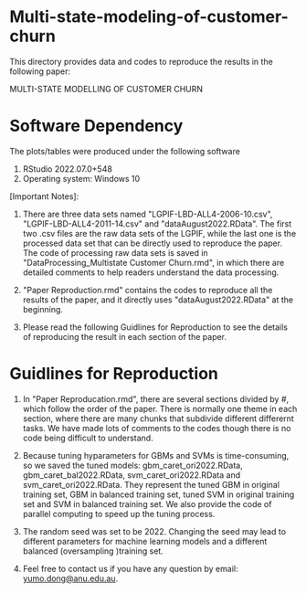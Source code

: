# Multi-state-modeling-of-customer-churn

This directory provides data and codes to reproduce the results in the following paper:

MULTI-STATE MODELLING OF CUSTOMER CHURN

Software Dependency
===================
The plots/tables were produced under the following software
1. RStudio 2022.07.0+548 
2. Operating system: Windows 10

[Important Notes]:

1. There are three data sets named "LGPIF-LBD-ALL4-2006-10.csv", "LGPIF-LBD-ALL4-2011-14.csv" and "dataAugust2022.RData". The first two .csv files are the raw data sets of the LGPIF, while the last one is the processed data set that can be directly used to reproduce the paper. The code of processing raw data sets is saved in "DataProcessing_Multistate Customer Churn.rmd", in which there are detailed comments to help readers understand the data processing. 

2. "Paper Reproduction.rmd" contains the codes to reproduce all the results of the paper, and it directly uses "dataAugust2022.RData" at the beginning.

3. Please read the following Guidlines for Reproduction to see the details of reproducing the result in each section of the paper.

Guidlines for Reproduction
=========================
1. In "Paper Reproducation.rmd", there are several sections divided by #, which follow the order of the paper. There is normally one theme in each section, where there are many chunks that subdivide different differernt tasks. We have made lots of comments to the codes though there is no code being difficult to understand. 

2. Because tuning hyparameters for GBMs and SVMs is time-consuming, so we saved the tuned models: gbm_caret_ori2022.RData, gbm_caret_bal2022.RData, svm_caret_ori2022.RData and svm_caret_ori2022.RData. They represent the tuned GBM in original training set, GBM in balanced training set, tuned SVM in original training set and SVM in balanced training set. We also provide the code of  parallel computing to speed up the tuning process. 

3. The random seed was set to be 2022. Changing the seed may lead to different parameters for machine learning models and a different balanced (oversampling )training set.

4. Feel free to contact us if you have any question by email: yumo.dong@anu.edu.au.

